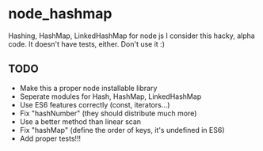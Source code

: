 # node_hashmap
Hashing, HashMap, LinkedHashMap for node js
I consider this hacky, alpha code. It doesn't have tests, either. Don't use it :)

## TODO
 - Make this a proper node installable library
 - Seperate modules for Hash, HashMap, LinkedHashMap
 - Use ES6 features correctly (const, iterators...)
 - Fix "hashNumber" (they should distribute much more)
 - Use a better method than linear scan
 - Fix "hashMap" (define the order of keys, it's undefined in ES6)
 - Add proper tests!!!
